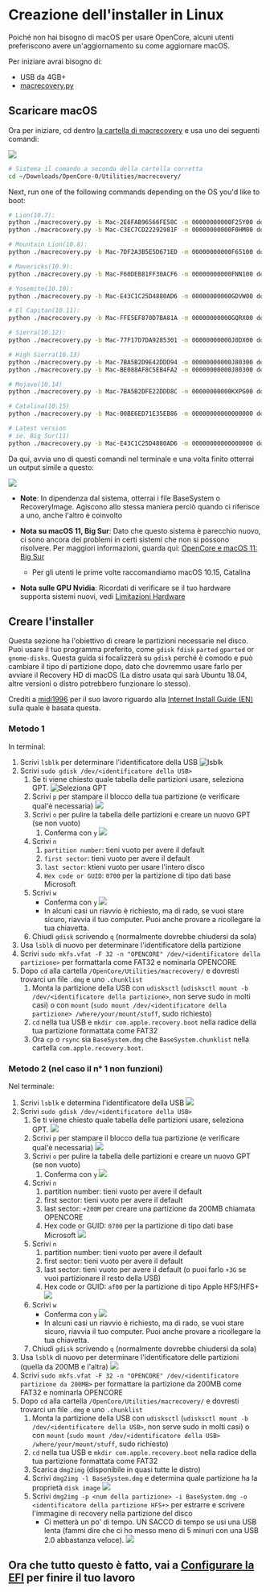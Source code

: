 # Creazione dell'installer in Linux

Poiché non hai bisogno di macOS per usare OpenCore, alcuni utenti preferiscono avere un'aggiornamento su come aggiornare macOS.

Per iniziare avrai bisogno di:

* USB da 4GB+
* [macrecovery.py](https://github.com/acidanthera/OpenCorePkg/releases)
  
## Scaricare macOS

Ora per iniziare, cd dentro [la cartella di macrecovery](https://github.com/acidanthera/OpenCorePkg/releases) e usa uno dei seguenti comandi:

![](../images/installer-guide/legacy-mac-install-md/macrecovery.png)

```sh
# Sistema il comando a seconda della cartella corretta
cd ~/Downloads/OpenCore-0/Utilities/macrecovery/
```

Next, run one of the following commands depending on the OS you'd like to boot:

```sh
# Lion(10.7):
python ./macrecovery.py -b Mac-2E6FAB96566FE58C -m 00000000000F25Y00 download
python ./macrecovery.py -b Mac-C3EC7CD22292981F -m 00000000000F0HM00 download

# Mountain Lion(10.8):
python ./macrecovery.py -b Mac-7DF2A3B5E5D671ED -m 00000000000F65100 download

# Mavericks(10.9):
python ./macrecovery.py -b Mac-F60DEB81FF30ACF6 -m 00000000000FNN100 download

# Yosemite(10.10):
python ./macrecovery.py -b Mac-E43C1C25D4880AD6 -m 00000000000GDVW00 download

# El Capitan(10.11):
python ./macrecovery.py -b Mac-FFE5EF870D7BA81A -m 00000000000GQRX00 download

# Sierra(10.12):
python ./macrecovery.py -b Mac-77F17D7DA9285301 -m 00000000000J0DX00 download

# High Sierra(10.13)
python ./macrecovery.py -b Mac-7BA5B2D9E42DDD94 -m 00000000000J80300 download
python ./macrecovery.py -b Mac-BE088AF8C5EB4FA2 -m 00000000000J80300 download

# Mojave(10.14)
python ./macrecovery.py -b Mac-7BA5B2DFE22DDD8C -m 00000000000KXPG00 download

# Catalina(10.15)
python ./macrecovery.py -b Mac-00BE6ED71E35EB86 -m 00000000000000000 download

# Latest version
# ie. Big Sur(11)
python ./macrecovery.py -b Mac-E43C1C25D4880AD6 -m 00000000000000000 download
```

Da qui, avvia uno di questi comandi nel terminale e una volta finito otterrai un output simile a questo:

![](../images/installer-guide/legacy-mac-install-md/download-done.png)

* **Note**: In dipendenza dal sistema, otterrai i file BaseSystem o RecoveryImage. Agiscono allo stessa maniera perciò quando ci riferisce a uno, anche l'altro è coinvolto

* **Nota su macOS 11, Big Sur**: Dato che questo sistema è parecchio nuovo, ci sono ancora dei problemi in certi sistemi che non si possono risolvere. Per maggiori informazioni, guarda qui: [OpenCore e macOS 11: Big Sur](../extras/big-sur.md)
  * Per gli utenti le prime volte raccomandiamo macOS 10.15, Catalina
* **Nota sulle GPU Nvidia**: Ricordati di verificare se il tuo hardware supporta sistemi nuovi, vedi [Limitazioni Hardware](../macos-limits.md)

## Creare l'installer

Questa sezione ha l'obiettivo di creare le partizioni necessarie nel disco. Puoi usare il tuo programma preferito, come `gdisk` `fdisk` `parted` `gparted` or `gnome-disks`. Questa guida si focalizzerà su `gdisk` perché è comodo e può cambiare il tipo di partizione dopo, dato che dovremmo usare farlo per avviare il Recovery HD di macOS (La distro usata qui sarà Ubuntu 18.04, altre versioni o distro potrebbero funzionare lo stesso).

Crediti a [midi1996](https://github.com/midi1996) per il suo lavoro riguardo alla [Internet Install Guide (EN)](https://midi1996.github.io/hackintosh-internet-install-gitbook/) sulla quale è basata questa.

### Metodo 1

In terminal:

1. Scrivi `lsblk` per determinare l'identificatore della USB
  ![lsblk](../images/installer-guide/linux-install-md/unknown-5.png)
2. Scrivi `sudo gdisk /dev/<identificatore della USB>`
   1. Se ti viene chiesto quale tabella delle partizioni usare, seleziona GPT.
      ![Seleziona GPT](../images/installer-guide/linux-install-md/unknown-6.png)
   2. Scrivi `p` per stampare il blocco della tua partizione \(e verificare qual'è necessaria\)
      ![](../images/installer-guide/linux-install-md/unknown-13.png)
   3. Scrivi `o` per pulire la tabella delle partizioni e creare un nuovo GPT (se non vuoto)
      1. Conferma con `y`
         ![](../images/installer-guide/linux-install-md/unknown-8.png)
   4. Scrivi `n`
      1. `partition number`: tieni vuoto per avere il default
      2. `first sector`: tieni vuoto per avere il default
      3. `last sector`: ktieni vuoto per usare l'intero disco
      4. `Hex code or GUID`: `0700` per la partizione di tipo dati base Microsoft
   5. Scrivi `w`
      * Conferma con `y`
      ![](../images/installer-guide/linux-install-md/unknown-9.png)
      * In alcuni casi un riavvio è richiesto, ma di rado, se vuoi stare sicuro, riavvia il tuo computer. Puoi anche provare a ricollegare la tua chiavetta.
   6. Chiudi `gdisk` scrivendo `q` (normalmente dovrebbe chiudersi da sola)
3. Usa `lsblk` di nuovo per determinare l'identificatore della partizione
4. Scrivi `sudo mkfs.vfat -F 32 -n "OPENCORE" /dev/<identificatore della partizione>` per formattarla come FAT32 e nominarla OPENCORE
5. Dopo `cd` alla cartella `/OpenCore/Utilities/macrecovery/` e dovresti trovarci un file `.dmg` e uno `.chunklist`
   1. Monta la partizione della USB con `udisksctl` (`udisksctl mount -b /dev/<identificatore della partizione>`, non serve sudo in molti casi) o con `mount` (`sudo mount /dev/<identificatore della partizione> /where/your/mount/stuff`, sudo richiesto)
   2. `cd` nella tua USB e `mkdir com.apple.recovery.boot` nella radice della tua partizione formattata come FAT32
   3. Ora `cp` o `rsync` sia `BaseSystem.dmg` che `BaseSystem.chunklist` nella cartella `com.apple.recovery.boot`.

### Metodo 2 (nel caso il n° 1 non funzioni)

Nel terminale:

1. Scrivi `lsblk` e determina l'identificatore della USB
   ![](../images/installer-guide/linux-install-md/unknown-11.png)
2. Scrivi `sudo gdisk /dev/<identificatore della USB>`
   1. Se ti viene chiesto quale tabella delle partizioni usare, seleziona GPT.
      ![](../images/installer-guide/linux-install-md/unknown-12.png)
   2. Scrivi `p` per stampare il blocco della tua partizione \(e verificare qual'è necessaria\)
      ![](../images/installer-guide/linux-install-md/unknown-13.png)
   3. Scrivi `o` per pulire la tabella delle partizioni e creare un nuovo GPT (se non vuoto)
      1. Conferma con `y`
         ![](../images/installer-guide/linux-install-md/unknown-14.png)
   4. Scrivi `n`
      1. partition number: tieni vuoto per avere il default
      2. first sector: tieni vuoto per avere il default
      3. last sector: `+200M` per creare una partizione da 200MB chiamata OPENCORE
      4. Hex code or GUID: `0700` per la partizione di tipo dati base Microsoft
      ![](../images/installer-guide/linux-install-md/unknown-15.png)
   5. Scrivi `n`
      1. partition number: tieni vuoto per avere il default
      2. first sector: tieni vuoto per avere il default
      3. last sector: tieni vuoto per avere il default \(o puoi farlo `+3G` se vuoi partizionare il resto della USB\)
      4. Hex code or GUID: `af00` per la partizione di tipo Apple HFS/HFS+
      ![](../images/installer-guide/linux-install-md/unknown-16.png)
   6. Scrivi `w`
      * Conferma con `y`
      ![](../images/installer-guide/linux-install-md/unknown-17.png)
      * In alcuni casi un riavvio è richiesto, ma di rado, se vuoi stare sicuro, riavvia il tuo computer. Puoi anche provare a ricollegare la tua chiavetta.
   7. Chiudi `gdisk` scrivendo `q` (normalmente dovrebbe chiudersi da sola)
3. Usa `lsblk` di nuovo per determinare l'identificatore delle partizioni (quella da 200MB e l'altra)
   ![](../images/installer-guide/linux-install-md/unknown-18.png)
4. Scrivi `sudo mkfs.vfat -F 32 -n "OPENCORE" /dev/<identificatore partizione da 200MB>` per formattare la partizione da 200MB come FAT32 e nominarla OPENCORE
5. Dopo `cd` alla cartella `/OpenCore/Utilities/macrecovery/` e dovresti trovarci un file `.dmg` e uno `.chunklist`
   1. Monta la partizione della USB con `udisksctl` (`udisksctl mount -b /dev/<identificatore della USB>`, non serve sudo in molti casi) o con `mount` (`sudo mount /dev/<identificatore della USB> /where/your/mount/stuff`, sudo richiesto)
   2. `cd` nella tua USB e `mkdir com.apple.recovery.boot` nella radice della tua partizione formattata come FAT32
   3. Scarica `dmg2img` (disponibile in quasi tutte le distro)
   4. Scrivi `dmg2img -l BaseSystem.dmg` e determina quale partizione ha la proprietà `disk image`
      ![](../images/installer-guide/linux-install-md/unknown-20.png)
   5. Scrivi `dmg2img -p <num della partizione> -i BaseSystem.dmg -o <identificatore della partizione HFS+>` per estrarre e scrivere l'immagine di recovery nella partizione del disco
      * Ci metterà un po' di tempo. UN SACCO di tempo se usi una USB lenta (fammi dire che ci ho messo meno di 5 minuri con una USB 2.0 abbastanza veloce).
      ![](../images/installer-guide/linux-install-md/unknown-21.png)

## Ora che tutto questo è fatto, vai a [Configurare la EFI](./opencore-efi.md) per finire il tuo lavoro
